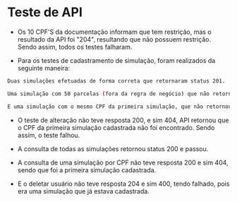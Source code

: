# Teste de API

* Os 10 CPF'S da documentação informam que tem restrição, mas o resultado da API foi "204", resultando que não possuem restrição. Sendo assim, todos os testes falharam.

* Para os testes de cadastramento de simulação, foram realizados da seguinte maneira:

```bash
Duas simulações efetuadas de forma correta que retornaram status 201.
```
```bash
Uma simulação com 50 parcelas (fora da regra de negócio) que não retornou erro 400, e sim 201. Sendo assim, o teste falhou.
```
```bash
E uma simulação com o mesmo CPF da primeira simulação, que não retornou erro 409, e sim 400. Sendo assim, o teste falhou.
```

* O teste de alteração não teve resposta 200, e sim 404, API retornou que o CPF da primeira simulação cadastrada não foi encontrado. Sendo assim, o teste falhou.

* A consulta de todas as simulações retornou status 200 e passou.

* A consulta de uma simulação por CPF não teve resposta 200 e sim 404, sendo que foi a primeira simulação cadastrada.

* E o deletar usuário não teve resposta 204 e sim 400, tendo falhado, pois era uma simulação que já estava cadastrada.
 
